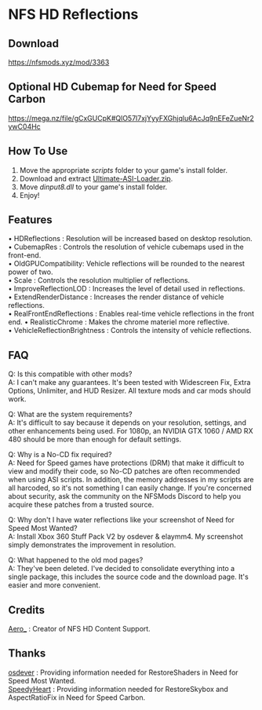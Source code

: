 # NFS HD Reflections  

## Download  
https://nfsmods.xyz/mod/3363  

## Optional HD Cubemap for Need for Speed Carbon  
https://mega.nz/file/gCxGUCpK#QlO57l7xjYyyFXGhjqlu6AcJq9nEFeZueNr2ywC04Hc  

## How To Use  
1. Move the appropriate *scripts* folder to your game's install folder.  
2. Download and extract [Ultimate-ASI-Loader.zip](https://github.com/ThirteenAG/Ultimate-ASI-Loader/releases).  
3. Move *dinput8.dll* to your game's install folder.  
4. Enjoy!  

## Features
• HDReflections : Resolution will be increased based on desktop resolution.  
• CubemapRes : Controls the resolution of vehicle cubemaps used in the front-end.  
• OldGPUCompatibility: Vehicle reflections will be rounded to the nearest power of two.  
• Scale : Controls the resolution multiplier of reflections.  
• ImproveReflectionLOD : Increases the level of detail used in reflections.  
• ExtendRenderDistance : Increases the render distance of vehicle reflections.  
• RealFrontEndReflections : Enables real-time vehicle reflections in the front end. 
• RealisticChrome : Makes the chrome materiel more reflective.  
• VehicleReflectionBrightness : Controls the intensity of vehicle reflections.  

## FAQ  
Q: Is this compatible with other mods?   
A: I can't make any guarantees. It's been tested with Widescreen Fix, Extra Options, Unlimiter, and HUD Resizer. All texture mods and car mods should work.  

Q: What are the system requirements?  
A: It's difficult to say because it depends on your resolution, settings, and other enhancements being used. For 1080p, an NVIDIA GTX 1060 / AMD RX 480 should be more than enough for default settings.  

Q: Why is a No-CD fix required?  
A: Need for Speed games have protections (DRM) that make it difficult to view and modify their code, so No-CD patches are often recommended when using ASI scripts. In addition, the memory addresses in my scripts are all harcoded, so it's not something I can easily change. If you're concerned about security, ask the community on the NFSMods Discord to help you acquire these patches from a trusted source.   

Q: Why don't I have water reflections like your screenshot of Need for Speed Most Wanted?  
A: Install Xbox 360 Stuff Pack V2 by osdever & elaymm4. My screenshot simply demonstrates the improvement in resolution.  

Q: What happened to the old mod pages?  
A: They've been deleted. I've decided to consolidate everything into a single package, this includes the source code and the download page. It's easier and more convenient.  

 ## Credits
[Aero_](https://github.com/AeroWidescreen) : Creator of NFS HD Content Support.  

 ## Thanks
[osdever](https://nfsmods.xyz/usermods/16) : Providing information needed for RestoreShaders in Need for Speed Most Wanted.  
[SpeedyHeart](https://nfsmods.xyz/usermods/3) : Providing information needed for RestoreSkybox and AspectRatioFix in Need for Speed Carbon.  
